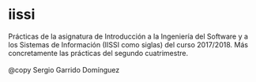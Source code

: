 # iissi

Prácticas de la asignatura de Introducción a la Ingeniería del Software y a los Sistemas de Información (IISSI como siglas) del curso 2017/2018. Más concretamente las prácticas del segundo cuatrimestre.
<br><br>@copy Sergio Garrido Domínguez
